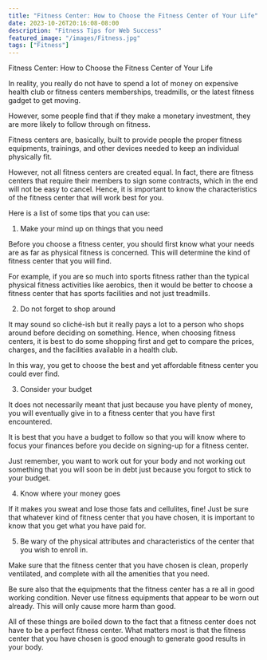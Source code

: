```yaml
---
title: "Fitness Center: How to Choose the Fitness Center of Your Life"
date: 2023-10-26T20:16:08-08:00
description: "Fitness Tips for Web Success"
featured_image: "/images/Fitness.jpg"
tags: ["Fitness"]
---
```


Fitness Center: How to Choose the Fitness Center of Your Life

In reality, you really do not have to spend a lot of money on expensive health club or fitness centers memberships, treadmills, or the latest fitness gadget to get moving.

However, some people find that if they make a monetary investment, they are more likely to follow through on fitness.

Fitness centers are, basically, built to provide people the proper fitness equipments, trainings, and other devices needed to keep an individual physically fit.

However, not all fitness centers are created equal. In fact, there are fitness centers that require their members to sign some contracts, which in the end will not be easy to cancel. Hence, it is important to know the characteristics of the fitness center that will work best for you.

Here is a list of some tips that you can use:

1. Make your mind up on things that you need

Before you choose a fitness center, you should first know what your needs are as far as physical fitness is concerned. This will determine the kind of fitness center that you will find.

For example, if you are so much into sports fitness rather than the typical physical fitness activities like aerobics, then it would be better to choose a fitness center that has sports facilities and not just treadmills.

2. Do not forget to shop around

It may sound so cliché-ish but it really pays a lot to a person who shops around before deciding on something. Hence, when choosing fitness centers, it is best to do some shopping first and get to compare the prices, charges, and the facilities available in a health club.

In this way, you get to choose the best and yet affordable fitness center you could ever find.

3. Consider your budget

It does not necessarily meant that just because you have plenty of money, you will eventually give in to a fitness center that you have first encountered.

It is best that you have a budget to follow so that you will know where to focus your finances before you decide on signing-up for a fitness center.

Just remember, you want to work out for your body and not working out something that you will soon be in debt just because you forgot to stick to your budget.

4. Know where your money goes

If it makes you sweat and lose those fats and cellulites, fine! Just be sure that whatever kind of fitness center that you have chosen, it is important to know that you get what you have paid for.

5. Be wary of the physical attributes and characteristics of the center that you wish to enroll in.

Make sure that the fitness center that you have chosen is clean, properly ventilated, and complete with all the amenities that you need.

Be sure also that the equipments that the fitness center has a re all in good working condition. Never use fitness equipments that appear to be worn out already. This will only cause more harm than good.

All of these things are boiled down to the fact that a fitness center does not have to be a perfect fitness center. What matters most is that the fitness center that you have chosen is good enough to generate good results in your body.



